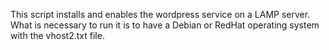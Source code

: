 This script installs and enables the wordpress service on a LAMP server.
What is necessary to run it is to have a Debian or RedHat operating system with the vhost2.txt file.
